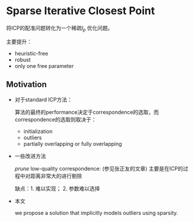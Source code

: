 # Sparse Iterative Closest Point

将ICP的配准问题转化为一个稀疏$l_p$ 优化问题。

主要提升：

- heuristic-free
- robust
- only one free parameter

## Motivation

- 对于standard ICP方法：

  算法的最终的performance决定于correspondence的选取，而correspondence的选取则取决于：

  - initialization
  - outliers
  - partially overlapping or fully overlapping

- 一些改进方法

  *prune* low-quality correspondence: (参见张正友的文章) 主要是在ICP的过程中对距离非常大的进行剔除

  缺点：1. 难以实现； 2. 参数难以选择

- 本文

  we propose a solution that implicitly models outliers using sparsity.